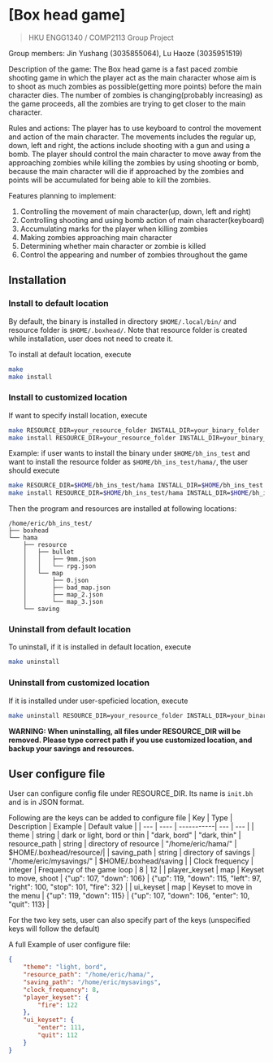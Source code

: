 # [Box head game]
> HKU ENGG1340 / COMP2113 Group Project

<div align=left>Group members: Jin Yushang (3035855064), Lu Haoze (3035951519)</div>

Description of the game:
The Box head game is a fast paced zombie shooting game in which the player act as the main character whose aim is to shoot as much zombies as possible(getting more points) before the main character dies. The number of zombies is changing(probably increasing) as the game proceeds, all the zombies are trying to get closer to the main character.

Rules and actions:
The player has to use keyboard to control the movement and action of the main character. The movements includes the regular up, down, left and right, the actions include shooting with a gun and using a bomb. The player should control the main character to move away from the approaching zombies while killing the zombies by using shooting or bomb, because the main character will die if approached by the zombies and points will be accumulated for being able to kill the zombies.

Features planning to implement:
1. Controlling the movement of main character(up, down, left and right)
2. Controlling shooting and using bomb action of main character(keyboard)
3. Accumulating marks for the player when killing zombies
4. Making zombies approaching main character
5. Determining whether main character or zombie is killed
6. Control the appearing and number of zombies throughout the game

## Installation
### Install to default location
By default, the binary is installed in directory `$HOME/.local/bin/` and resource folder is `$HOME/.boxhead/`. Note that resource folder is created while installation, user does not need to create it.

To install at default location, execute
```bash
make
make install
```

### Install to customized location
If want to specify install location, execute
```bash
make RESOURCE_DIR=your_resource_folder INSTALL_DIR=your_binary_folder
make install RESOURCE_DIR=your_resource_folder INSTALL_DIR=your_binary_folder
```

Example: if user wants to install the binary under `$HOME/bh_ins_test` and want to install the resource folder as `$HOME/bh_ins_test/hama/`, the user should execute
```bash
make RESOURCE_DIR=$HOME/bh_ins_test/hama INSTALL_DIR=$HOME/bh_ins_test
make install RESOURCE_DIR=$HOME/bh_ins_test/hama INSTALL_DIR=$HOME/bh_ins_test
```
Then the program and resources are installed at following locations:
```
/home/eric/bh_ins_test/
├── boxhead
└── hama
    ├── resource
    │   ├── bullet
    │   │   ├── 9mm.json
    │   │   └── rpg.json
    │   └── map
    │       ├── 0.json
    │       ├── bad_map.json
    │       ├── map_2.json
    │       └── map_3.json
    └── saving
```

### Uninstall from default location
To uninstall, if it is installed in default location, execute
```bash
make uninstall
```

### Uninstall from customized location
If it is installed under user-speficied location, execute
```bash
make uninstall RESOURCE_DIR=your_resource_folder INSTALL_DIR=your_binary_folder
```

__WARNING: When uninstalling, all files under RESOURCE_DIR will be removed. Please type correct path if you use customized location, and backup your savings and resources.__

## User configure file
User can configure config file under RESOURCE_DIR. Its name is `init.bh` and is in JSON format.

Following are the keys can be added to configure file
| Key | Type | Description | Example | Default value |
| --- | ---- | -----------| --- | --- |
| theme | string | dark or light, bord or thin | "dark, bord" | "dark, thin"
| resource_path | string | directory of resource | "/home/eric/hama/" | $HOME/.boxhead/resource/| 
| saving_path | string | directory of savings | "/home/eric/mysavings/" | $HOME/.boxhead/saving |
| Clock frequency | integer | Frequency of the game loop | 8 | 12 |
| player_keyset | map | Keyset to move, shoot | {"up": 107, "down": 106} | {"up": 119, "down": 115, "left": 97, "right": 100, "stop": 101, "fire": 32} |
| ui_keyset | map | Keyset to move in the menu | {"up": 119, "down": 115} | {"up": 107, "down": 106, "enter": 10, "quit": 113} |

For the two key sets, user can also specify part of the keys (unspecified keys will follow the default) 

A full Example of user configure file:
```json
{
    "theme": "light, bord",
    "resource_path": "/home/eric/hama/",
    "saving_path": "/home/eric/mysavings",
    "clock_frequency": 8,
    "player_keyset": {
        "fire": 122
    },
    "ui_keyset": {
        "enter": 111,
        "quit": 112
    }
}
```